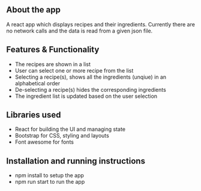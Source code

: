 ## About the app
A react app which displays recipes and their ingredients. Currently there are no network calls and the data is read from a given json file.

## Features & Functionality
* The recipes are shown in a list
* User can select one or more recipe from the list
* Selecting a recipe(s), shows all the ingredients (unqiue) in an alphabetical order
* De-selecting a recipe(s) hides the corresponding ingredients
* The ingredient list is updated based on the user selection

## Libraries used
* React for building the UI and managing state
* Bootstrap for CSS, styling and layouts
* Font awesome for fonts

## Installation and running instructions
* npm install to setup the app
* npm run start to run the app

